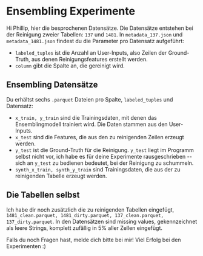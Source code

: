# Ensembling Experimente
Hi Phillip, hier die besprochenen Datensätze. Die Datensätze entstehen bei der Reinigung
zweier Tabellen: `137` und `1481`. In `metadata_137.json` und `metadata_1481.json`
findest du die Parameter pro Datensatz aufgeführt:

- `labeled_tuples` ist die Anzahl an User-Inputs, also Zeilen der Ground-Truth,
aus denen Reinigungsfeatures erstellt werden.
- `column` gibt die Spalte an, die gereinigt wird.

## Ensembling Datensätze
Du erhältst sechs `.parquet` Dateien pro Spalte, `labeled_tuples` und Datensatz:
- `x_train, y_train` sind die Trainingsdaten, mit denen das Ensemblingmodell
trainiert wird. Die Daten stammen aus den User-Inputs.
- `x_test` sind die Features, die aus den zu reinigenden Zeilen erzeugt werden.
- `y_test` ist die Ground-Truth für die Reinigung. `y_test` liegt im Programm
selbst nicht vor, ich habe es für deine Experimente rausgeschrieben -- sich an
`y_test` zu bedienen bedeutet, bei der Reinigung zu schummeln.
- `synth_x_train, synth_y_train` sind Trainingsdaten, die aus der zu reinigenden
Tabelle erzeugt werden.

## Die Tabellen selbst
Ich habe dir noch zusätzlich die zu reinigenden Tabellen eingefügt,
`1481_clean.parquet, 1481_dirty.parquet, 137_clean.parquet, 137_dirty.parquet`.
In den Datensätzen sind missing values, gekennzeichnet als leere Strings,
komplett zufällig in 5% aller Zellen eingefügt.

Falls du noch Fragen hast, melde dich bitte bei mir! Viel Erfolg bei den Experimenten :)
